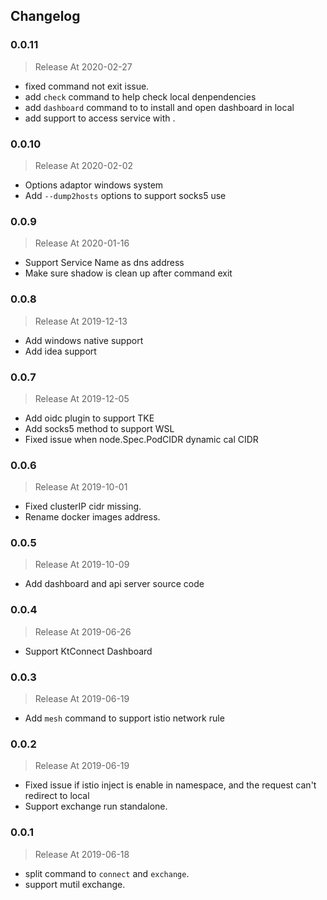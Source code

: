 ## Changelog

### 0.0.11

> Release At 2020-02-27

* fixed command not exit issue.
* add `check` command to help check local denpendencies
* add `dashboard` command to to install and open dashboard in local
* add support to access service with <servicename>.<namespace>

### 0.0.10

> Release At 2020-02-02

* Options adaptor windows system
* Add `--dump2hosts` options to support socks5 use


### 0.0.9

> Release At 2020-01-16

* Support Service Name as dns address
* Make sure shadow is clean up after command exit

### 0.0.8

> Release At 2019-12-13

* Add windows native support
* Add idea support

### 0.0.7

> Release At 2019-12-05

* Add oidc plugin to support TKE
* Add socks5 method to support WSL
* Fixed issue when node.Spec.PodCIDR dynamic cal CIDR

### 0.0.6

> Release At 2019-10-01

* Fixed clusterIP cidr missing.
* Rename docker images address.

### 0.0.5

> Release At 2019-10-09

* Add dashboard and api server source code

### 0.0.4

> Release At 2019-06-26

* Support KtConnect Dashboard

### 0.0.3

> Release At 2019-06-19

* Add `mesh` command to support istio network rule

### 0.0.2

> Release At 2019-06-19

* Fixed issue if istio inject is enable in namespace, and the request can't redirect to local
* Support exchange run standalone.

### 0.0.1 

> Release At 2019-06-18

* split command to `connect` and `exchange`.
* support mutil exchange.